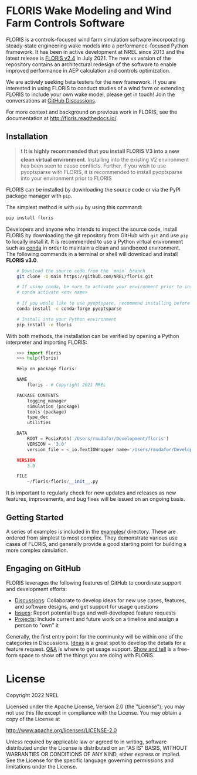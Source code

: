 # FLORIS Wake Modeling and Wind Farm Controls Software

FLORIS is a controls-focused wind farm simulation software incorporating
steady-state engineering wake models into a performance-focused Python
framework. It has been in active development at NREL since 2013 and the latest
release is [FLORIS v2.4](https://github.com/NREL/floris/releases/tag/v2.4)
in July 2021. The new ``v3`` version of the repository
contains an architectural redesign of the software to enable improved
performance in AEP calculation and controls optimization.

We are actively seeking beta testers for the new framework. If you are interested
in using FLORIS to conduct studies of a wind farm or extending FLORIS to include
your own wake model, please get in touch! Join the conversations at
[GitHub Discussions](https://github.com/NREL/floris/discussions/categories/v3-design-discussion).

For more context and background on previous work in FLORIS, see the
documentation at http://floris.readthedocs.io/.


## Installation

> :exclamation: **It is highly recommended that you install FLORIS V3 into a new clean virtual environment**. Installing into the existing V2 environment has been seen to cause conflicts.  Further, if you wish to use pyoptsparse with FLORIS, it is recommended to install pyoptsparse into your environment prior to FLORIS

FLORIS can be installed by downloading the source code or via the PyPI
package manager with `pip`.

The simplest method is with `pip` by using this command:

```bash
pip install floris
```

Developers and anyone who intends to inspect the source code, 
install FLORIS by downloading the git repository
from GitHub with ``git`` and use ``pip`` to locally install it.
It is recommended to use a Python virtual environment such as [conda](https://docs.conda.io/en/latest/miniconda.html)
in order to maintain a clean and sandboxed environment. The following
commands in a terminal or shell will download and install **FLORIS v3.0**.

```bash
    # Download the source code from the `main` branch
    git clone -b main https://github.com/NREL/floris.git

    # If using conda, be sure to activate your environment prior to installing
    # conda activate <env name>
    
    # If you would like to use pyoptspare, recommend installing before FLORIS
    conda install -c conda-forge pyoptsparse

    # Install into your Python environment
    pip install -e floris
```

With both methods, the installation can be verified by opening a Python interpreter
and importing FLORIS:

```python
    >>> import floris
    >>> help(floris)

    Help on package floris:

    NAME
        floris - # Copyright 2021 NREL

    PACKAGE CONTENTS
        logging_manager
        simulation (package)
        tools (package)
        type_dec
        utilities

    DATA
        ROOT = PosixPath('/Users/rmudafor/Development/floris')
        VERSION = '3.0'
        version_file = <_io.TextIOWrapper name='/Users/rmudafor/Development/fl...

    VERSION
        3.0

    FILE
        ~/floris/floris/__init__.py
```

It is important to regularly check for new updates and releases as new
features, improvements, and bug fixes will be issued on an ongoing basis.


## Getting Started

A series of examples is included in the [examples/](https://github.com/NREL/floris/tree/main/examples)
directory. These are ordered from simplest to most complex. They demonstrate various
use cases of FLORIS, and generally provide a good starting point for building a more
complex simulation.


## Engaging on GitHub

FLORIS leverages the following features of GitHub to coordinate support and development efforts:

- [Discussions](https://github.com/NREL/floris/discussions): Collaborate to develop ideas for new use cases, features, and software designs, and get support for usage questions
- [Issues](https://github.com/NREL/floris/issues): Report potential bugs and well-developed feature requests
- [Projects](https://github.com/orgs/NREL/projects/18/): Include current and future work on a timeline and assign a person to "own" it

Generally, the first entry point for the community will be within one of the
categories in Discussions.
[Ideas](https://github.com/NREL/floris/discussions/categories/ideas) is a great spot to develop the
details for a feature request. [Q&A](https://github.com/NREL/floris/discussions/categories/q-a)
is where to get usage support.
[Show and tell](https://github.com/NREL/floris/discussions/categories/show-and-tell) is a free-form
space to show off the things you are doing with FLORIS.

# License

Copyright 2022 NREL

Licensed under the Apache License, Version 2.0 (the "License");
you may not use this file except in compliance with the License.
You may obtain a copy of the License at

   http://www.apache.org/licenses/LICENSE-2.0

Unless required by applicable law or agreed to in writing, software
distributed under the License is distributed on an "AS IS" BASIS,
WITHOUT WARRANTIES OR CONDITIONS OF ANY KIND, either express or implied.
See the License for the specific language governing permissions and
limitations under the License.
